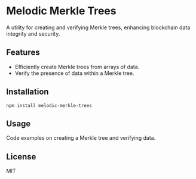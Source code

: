 
# Melodic Merkle Trees

A utility for creating and verifying Merkle trees, enhancing blockchain data integrity and security.

## Features
- Efficiently create Merkle trees from arrays of data.
- Verify the presence of data within a Merkle tree.

## Installation
```
npm install melodic-merkle-trees
```

## Usage
Code examples on creating a Merkle tree and verifying data.

## License
MIT

